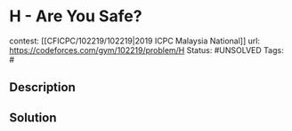 # H - Are You Safe?

contest: [[CFICPC/102219/102219|2019 ICPC Malaysia National]]
url: https://codeforces.com/gym/102219/problem/H
Status: #UNSOLVED
Tags: #

## Description

## Solution

